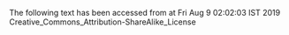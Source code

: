 The following text has been accessed from at Fri Aug 9 02:02:03 IST 2019
Creative_Commons_Attribution-ShareAlike_License
